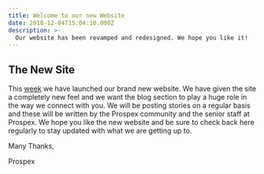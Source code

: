 ```yaml
---
title: Welcome to our new Website
date: 2018-12-04T15:04:10.000Z
description: >-
  Our website has been revamped and redesigned. We hope you like it!
---
```


## The New Site
This [week](/wdwdw) we have launched our brand new website. We have given the site a completely new feel and we want the blog section to play a huge role in the way we connect with you. We will be posting stories on a regular basis and these will be written by the Prospex community and the senior staff at Prospex. We hope you like the new website and be sure to check back here regularly to stay updated with what we are getting up to.

Many Thanks,

Prospex
